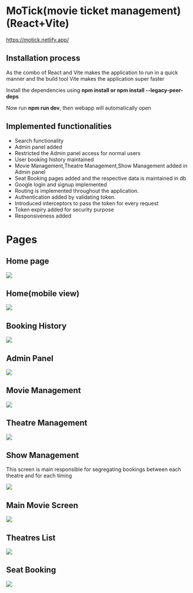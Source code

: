 <h1>MoTick(movie ticket management)(React+Vite)</h1>
<a href="https://motick.netlify.app">https://motick.netlify.app/</a>
<h2>Installation process</h2>
<p>As the combo of React and Vite makes the application to run in a quick manner and the build tool Vite makes the application super faster</p>
<p>Install the dependencies using <b>npm install or npm install --legacy-peer-deps</b></p> 
<p>Now run <b>npm run dev</b>, then webapp will automatically open</p>    
<h2>Implemented functionalities</h2>
<ul>
    <li>Search functionality</li>
    <li>Admin panel added</li>
    <li>Restricted the Admin panel access for normal users</li>
    <li>User booking history maintained</li>
    <li>Movie Management,Theatre Management,Show Management added in Admin panel</li>
    <li>Seat Booking pages added and the respective data is maintained in db</li>
    <li>Google login and signup implemented</li>    
    <li>Routing is implemented throughout the application.</li>
    <li>Authentication added by validating token.</li>
    <li>Introduced interceptors to pass the token for every request</li>
    <li>Token expiry added for security purpose</li>
    <li>Responsiveness added</li>
</ul>    
<h1>Pages</h1>
<h2>Home page</h2>
<img src="screens/Home.png"/>
<h2>Home(mobile view)</h2>
<img src="screens/MobileView.png"/>
<h2>Booking History</h2>
<img src="screens/BookingHistory.png"/>
<h2>Admin Panel</h2>
<img src="screens/AdminPanel.png"/>
<h2>Movie Management</h2>
<img src="screens/MovieManagement.png"/>
<h2>Theatre Management</h2>
<img src="screens/TheatreManagement.png"/>
<h2>Show Management</h2>
<p>This screen is main responsible for segregating bookings between each theatre and for each timing</p>
<img src="screens/ShowManagement.png"/>
<h2>Main Movie Screen</h2>
<img src="screens/MainMovieScreen.png"/>
<h2>Theatres List</h2>
<img src="screens/TheatreList.png"/>
<h2>Seat Booking</h2>
<img src="screens/SeatBooking.png"/>
